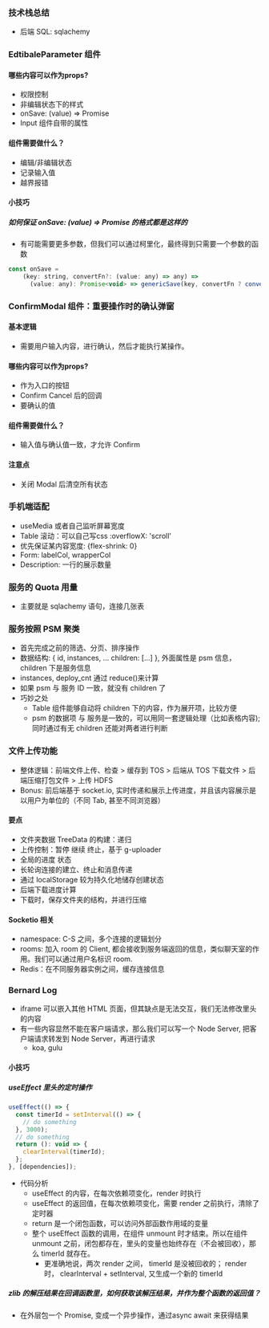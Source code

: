 ### 技术栈总结
- 后端 SQL: sqlachemy
### EdtibaleParameter 组件
#### 哪些内容可以作为props?
- 权限控制
- 非编辑状态下的样式
- onSave: (value) => Promise<void>
- Input 组件自带的属性
#### 组件需要做什么？
- 编辑/非编辑状态
- 记录输入值
- 越界报错
#### 小技巧
##### 如何保证 onSave: (value) => Promise<void> 的格式都是这样的
- 有可能需要更多参数，但我们可以通过柯里化，最终得到只需要一个参数的函数
```javascript
const onSave =
    (key: string, convertFn?: (value: any) => any) =>
      (value: any): Promise<void> => genericSave(key, convertFn ? convertFn(value) : value);  
```

### ConfirmModal 组件：重要操作时的确认弹窗
#### 基本逻辑
- 需要用户输入内容，进行确认，然后才能执行某操作。
#### 哪些内容可以作为props?
- 作为入口的按钮
- Confirm Cancel 后的回调
- 要确认的值
#### 组件需要做什么？
- 输入值与确认值一致，才允许 Confirm
#### 注意点
- 关闭 Modal 后清空所有状态

### 手机端适配
- useMedia 或者自己监听屏幕宽度
- Table 滚动：可以自己写css :overflowX: 'scroll'
- 优先保证某内容宽度: {flex-shrink: 0} 
- Form: labelCol, wrapperCol
- Description: 一行的展示数量

### 服务的 Quota 用量
- 主要就是 sqlachemy 语句，连接几张表

### 服务按照 PSM 聚类
- 首先完成之前的筛选、分页、排序操作
- 数据结构: { id, instances, ... children: [...] }, 外面属性是 psm 信息，children 下是服务信息
- instances, deploy_cnt 通过 reduce()来计算
- 如果 psm 与 服务 ID 一致，就没有 children 了
- 巧妙之处
    * Table 组件能够自动将 children 下的内容，作为展开项，比较方便
    * psm 的数据项 与 服务是一致的，可以用同一套逻辑处理（比如表格内容);同时通过有无 children 还能对两者进行判断
### 文件上传功能
- 整体逻辑：前端文件上传、检查 > 缓存到 TOS > 后端从 TOS 下载文件 > 后端压缩打包文件 > 上传 HDFS
- Bonus: 前后端基于 socket.io, 实时传递和展示上传进度，并且该内容展示是以用户为单位的（不同 Tab, 甚至不同浏览器）
#### 要点
- 文件夹数据 TreeData 的构建：递归
- 上传控制：暂停 继续 终止，基于 g-uploader
- 全局的进度 状态
- 长轮询连接的建立、终止和消息传递
- 通过 localStorage 较为持久化地储存创建状态
- 后端下载进度计算
- 下载时，保存文件夹的结构，并进行压缩
#### Socketio 相关
- namespace: C-S 之间，多个连接的逻辑划分
- rooms: 加入 room 的 Client, 都会接收到服务端返回的信息，类似聊天室的作用。我们可以通过用户名标识 room.
- Redis：在不同服务器实例之间，缓存连接信息

### Bernard Log
- iframe 可以嵌入其他 HTML 页面，但其缺点是无法交互，我们无法修改里头的内容
- 有一些内容显然不能在客户端请求，那么我们可以写一个 Node Server, 把客户端请求转发到 Node Server，再进行请求
    * koa, gulu
#### 小技巧
##### useEffect 里头的定时操作
```javascript
useEffect(() => {
  const timerId = setInterval(() => {
    // do something
  }, 3000);
  // do something
  return (): void => {
    clearInterval(timerId);
  };
}, [dependencies]);   
```
- 代码分析
    * useEffect 的内容，在每次依赖项变化，render 时执行
    * useEffect 的返回值，在每次依赖项变化，需要 render 之前执行，清除了定时器
    * return 是一个闭包函数，可以访问外部函数作用域的变量
    * 整个 useEffect 函数的调用，在组件 unmount 时才结束。所以在组件 unmount 之前，闭包都存在，里头的变量也始终存在（不会被回收），那么 timerId 就存在。
        - 更准确地说，两次 render 之间， timerId 是没被回收的； render时， clearInterval + setInterval, 又生成一个新的 timerId
##### zlib 的解压结果在回调函数里，如何获取该解压结果，并作为整个函数的返回值？
- 在外层包一个 Promise, 变成一个异步操作，通过async await 来获得结果
